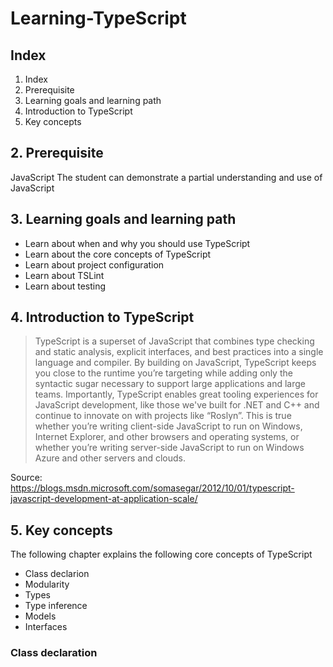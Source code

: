 # Learning-TypeScript

## Index
1. Index
2. Prerequisite
3. Learning goals and learning path
4. Introduction to TypeScript
5. Key concepts

## 2. Prerequisite
JavaScript
The student can demonstrate a partial understanding and use of JavaScript

## 3. Learning goals and learning path
- Learn about when and why you should use TypeScript
- Learn about the core concepts of TypeScript
- Learn about project configuration
- Learn about TSLint
- Learn about testing

## 4. Introduction to TypeScript
> TypeScript is a superset of JavaScript that combines type checking and static analysis, explicit interfaces, and best practices into a single language and compiler. By building on JavaScript, TypeScript keeps you close to the runtime you’re targeting while adding only the syntactic sugar necessary to support large applications and large teams. Importantly, TypeScript enables great tooling experiences for JavaScript development, like those we've built for .NET and C++ and continue to innovate on with projects like “Roslyn”. This is true whether you’re writing client-side JavaScript to run on Windows, Internet Explorer, and other browsers and operating systems, or whether you’re writing server-side JavaScript to run on Windows Azure and other servers and clouds.

Source: https://blogs.msdn.microsoft.com/somasegar/2012/10/01/typescript-javascript-development-at-application-scale/

## 5. Key concepts
The following chapter explains the following core concepts of TypeScript
- Class declarion
- Modularity
- Types
- Type inference
- Models
- Interfaces

### Class declaration
